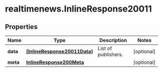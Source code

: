 # realtimenews.InlineResponse20011

## Properties

Name | Type | Description | Notes
------------ | ------------- | ------------- | -------------
**data** | [**[InlineResponse20011Data]**](InlineResponse20011Data.md) | List of publishers. | [optional] 
**meta** | [**InlineResponse200Meta**](InlineResponse200Meta.md) |  | [optional] 


